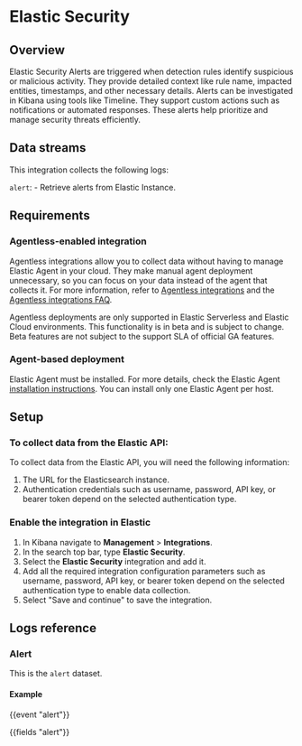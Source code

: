 # Elastic Security

## Overview

Elastic Security Alerts are triggered when detection rules identify suspicious or malicious activity. They provide detailed context like rule name, impacted entities, timestamps, and other necessary details. Alerts can be investigated in Kibana using tools like Timeline. They support custom actions such as notifications or automated responses. These alerts help prioritize and manage security threats efficiently.

## Data streams

This integration collects the following logs:

`alert`: - Retrieve alerts from Elastic Instance.

## Requirements

### Agentless-enabled integration

Agentless integrations allow you to collect data without having to manage Elastic Agent in your cloud. They make manual agent deployment unnecessary, so you can focus on your data instead of the agent that collects it. For more information, refer to [Agentless integrations](https://www.elastic.co/guide/en/serverless/current/security-agentless-integrations.html) and the [Agentless integrations FAQ](https://www.elastic.co/guide/en/serverless/current/agentless-integration-troubleshooting.html).

Agentless deployments are only supported in Elastic Serverless and Elastic Cloud environments.  This functionality is in beta and is subject to change. Beta features are not subject to the support SLA of official GA features.

### Agent-based deployment

Elastic Agent must be installed. For more details, check the Elastic Agent [installation instructions](docs-content://reference/fleet/install-elastic-agents.md). You can install only one Elastic Agent per host.

## Setup

### To collect data from the Elastic API:

To collect data from the Elastic API, you will need the following information:

1. The URL for the Elasticsearch instance.
2. Authentication credentials such as username, password, API key, or bearer token depend on the selected authentication type.

### Enable the integration in Elastic

1. In Kibana navigate to **Management** > **Integrations**.
2. In the search top bar, type **Elastic Security**.
3. Select the **Elastic Security** integration and add it.
4. Add all the required integration configuration parameters such as username, password, API key, or bearer token depend on the selected authentication type to enable data collection.
5. Select "Save and continue" to save the integration.

## Logs reference

### Alert

This is the `alert` dataset.

#### Example

{{event "alert"}}

{{fields "alert"}}